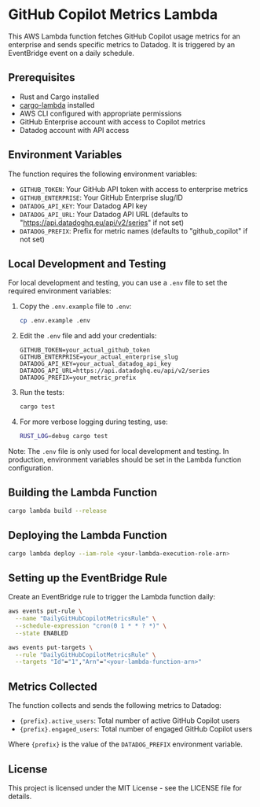 # GitHub Copilot Metrics Lambda

This AWS Lambda function fetches GitHub Copilot usage metrics for an enterprise and sends specific metrics to Datadog. It is triggered by an EventBridge event on a daily schedule.

## Prerequisites

- Rust and Cargo installed
- [cargo-lambda](https://github.com/cargo-lambda/cargo-lambda) installed
- AWS CLI configured with appropriate permissions
- GitHub Enterprise account with access to Copilot metrics
- Datadog account with API access

## Environment Variables

The function requires the following environment variables:

- `GITHUB_TOKEN`: Your GitHub API token with access to enterprise metrics
- `GITHUB_ENTERPRISE`: Your GitHub Enterprise slug/ID
- `DATADOG_API_KEY`: Your Datadog API key
- `DATADOG_API_URL`: Your Datadog API URL (defaults to "https://api.datadoghq.eu/api/v2/series" if not set)
- `DATADOG_PREFIX`: Prefix for metric names (defaults to "github_copilot" if not set)

## Local Development and Testing

For local development and testing, you can use a `.env` file to set the required environment variables:

1. Copy the `.env.example` file to `.env`:
   ```bash
   cp .env.example .env
   ```

2. Edit the `.env` file and add your credentials:
   ```
   GITHUB_TOKEN=your_actual_github_token
   GITHUB_ENTERPRISE=your_actual_enterprise_slug
   DATADOG_API_KEY=your_actual_datadog_api_key
   DATADOG_API_URL=https://api.datadoghq.eu/api/v2/series
   DATADOG_PREFIX=your_metric_prefix
   ```

3. Run the tests:
   ```bash
   cargo test
   ```

4. For more verbose logging during testing, use:
   ```bash
   RUST_LOG=debug cargo test
   ```

Note: The `.env` file is only used for local development and testing. In production, environment variables should be set in the Lambda function configuration.

## Building the Lambda Function

```bash
cargo lambda build --release
```

## Deploying the Lambda Function

```bash
cargo lambda deploy --iam-role <your-lambda-execution-role-arn>
```

## Setting up the EventBridge Rule

Create an EventBridge rule to trigger the Lambda function daily:

```bash
aws events put-rule \
  --name "DailyGitHubCopilotMetricsRule" \
  --schedule-expression "cron(0 1 * * ? *)" \
  --state ENABLED

aws events put-targets \
  --rule "DailyGitHubCopilotMetricsRule" \
  --targets "Id"="1","Arn"="<your-lambda-function-arn>"
```

## Metrics Collected

The function collects and sends the following metrics to Datadog:

- `{prefix}.active_users`: Total number of active GitHub Copilot users
- `{prefix}.engaged_users`: Total number of engaged GitHub Copilot users

Where `{prefix}` is the value of the `DATADOG_PREFIX` environment variable.

## License

This project is licensed under the MIT License - see the LICENSE file for details.
